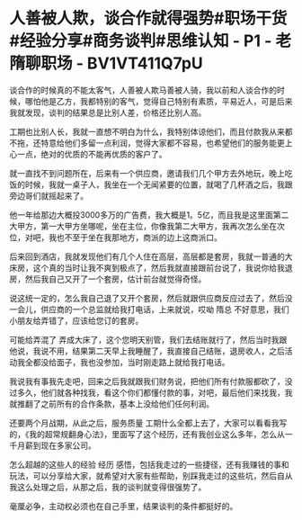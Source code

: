 # 人善被人欺，谈合作就得强势#职场干货#经验分享#商务谈判#思维认知 - P1 - 老隋聊职场 - BV1VT411Q7pU

谈合作的时候真的不能太客气，人善被人欺马善被人骑，我以前和人谈合作的时候，哪怕他是乙方，我都特别的客气，觉得自己特别有素质，平易近人，可是后来我就发现，谈判的结果总是比别人差，价格还比别人高。

工期也比别人长，我就一直想不明白为什么，我特别体谅他们，而且付款我从来都不拖，还特意给他们多留一点利润，觉得大家都不容易，也希望他们的服务能更上心一点，绝对的优质的不能再优质的客户了。

就一直找不到问题所在，后来有一个供应商，邀请我们几个甲方去外地玩，晚上吃饭的时候，我就一桌子人，我坐在一个无闻紧要的位置，就喝了几杯酒之后，我跟旁边哥们就摇起来了。

他一年给那边大概投3000多万的广告费，我大概是1。5亿，而且我是这里面第二大甲方，第一大甲方坐哪呢，坐在主位，你像我第二大甲方，我再次怎么坐在次位，对吧，我也不至于坐在我那地方，商派的边上这商派口。

后来回到酒店，我就发现他们有几个人住在高层，高层都是套房，我就一普通的大床房，这个真的当时让我不爽到极点了，然后我就直接跟前台说了，我说你给我退房，然后我自己又开了一个套房，估计前台就觉得奇怪。

说这统一定的，怎么我自己退了又开个套房，然后就跟供应商反应过去了，然后没一会儿，供应商的一个总监就给我打电话，上来就说，哎呦 隋总 不好意思，我们小朋友给弄错了，应该给您订的套房。

可能给弄混了 弄成大床了，这个您明天别管，我们去结账就行了，然后当时我跟他说，我说不用，结果第二天早上我睡醒了，我直接自己结账，退房收人，之后活动我全都没给面子，我也没参加，当时刚走路上就给我打电话。

我说我有事我先走吧，回来之后我就跟我们财务说，把他们所有付款服都砍了，没过多久，他们就各种找我，看这个你们都懂付款的事，对吧，最后他们来找我，我就推翻了之前所有的合作条款，基本上没给他们任何利润。

还要两个月战期，从此之后，服务质量 工期什么全都上去了，大家可以看看我写的，《我的超常规翻身心法》，里面写了这个经历，还有我创业这么多年，怎么从一千月薪到现在多家公司。

怎么超越的这些人的经验 经历 感悟，包括我走过的一些捷径，还有我赚钱的事和玩法，可以分享给大家，就希望对大家有些帮助，别踩我走过的这些坑，然后自从我这么处理之后，从那之后，我的谈判就变得很强势了。

毫厘必争，主动权必须也在自己手里，结果谈判的条件都挺好的。